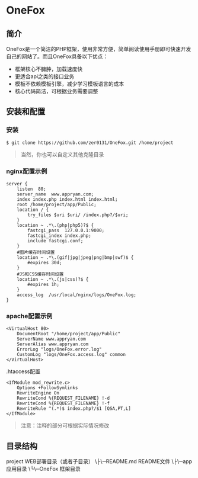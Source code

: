 # OneFox

## 简介
OneFox是一个简洁的PHP框架，使用非常方便，简单阅读使用手册即可快速开发自己的网站了。而且OneFox具备以下优点：
* 框架核心不臃肿，加载速度快 
* 更适合api之类的接口业务 
* 模板不依赖模板引擎，减少学习模板语言的成本 
* 核心代码简洁，可根据业务需要调整 

## 安装和配置

### 安装
```
$ git clone https://github.com/zer0131/OneFox.git /home/project
```
> 当然，你也可以自定义其他克隆目录

### nginx配置示例
```
server {
    listen  80;
    server_name  www.appryan.com;
    index index.php index.html index.html;
    root /home/project/app/Public;
    location / {
        try_files $uri $uri/ /index.php?/$uri;
    }
    location ~ .*\.(php|php5)?$ {
        fastcgi_pass  127.0.0.1:9000;
        fastcgi_index index.php;
        include fastcgi.conf;
    }
    #图片缓存时间设置
    location ~ .*\.(gif|jpg|jpeg|png|bmp|swf)$ {
        #expires 30d;
    }
    #JS和CSS缓存时间设置
    location ~ .*\.(js|css)?$ {
        #expires 1h;
    }
    access_log  /usr/local/nginx/logs/OneFox.log;
}
```

### apache配置示例
```
<VirtualHost 80>
    DocumentRoot "/home/project/app/Public"
    ServerName www.appryan.com
    ServerAlias www.appryan.com
    ErrorLog "logs/OneFox.error.log"
    CustomLog "logs/OneFox.access.log" common
</VirtualHost>
```

.htaccess配置
```
<IfModule mod_rewrite.c>
    Options +FollowSymlinks
    RewriteEngine On
    RewriteCond %{REQUEST_FILENAME} !-d
    RewriteCond %{REQUEST_FILENAME} !-f
    RewriteRule ^(.*)$ index.php?/$1 [QSA,PT,L]
</IfModule>
```

>  注意：注释的部分可根据实际情况修改

## 目录结构

project  WEB部署目录（或者子目录） 
\├\─README.md       README文件 
\├\─app             应用目录 
\└\─OneFox          框架目录 
